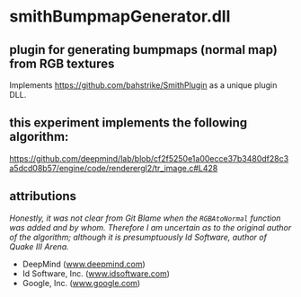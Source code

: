# smithBumpmapGenerator.dll

## plugin for generating bumpmaps (normal map) from RGB textures

Implements https://github.com/bahstrike/SmithPlugin as a unique plugin DLL.

## this experiment implements the following algorithm:
https://github.com/deepmind/lab/blob/cf2f5250e1a00ecce37b3480df28c3a5dcd08b57/engine/code/renderergl2/tr_image.c#L428

## attributions

*Honestly, it was not clear from Git Blame when the `RGBAtoNormal` function was added and by whom. Therefore I am uncertain as to the original author of the algorithm; although it is presumptuously Id Software, author of Quake III Arena.*

- DeepMind  (www.deepmind.com)
- Id Software, Inc.  (www.idsoftware.com)
- Google, Inc.  (www.google.com)
